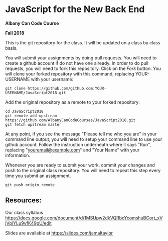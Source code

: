 # JavaScript for the New Back End

**Albany Can Code Course**

**Fall 2018**

This is the git repository for the class. It will be updated on a class by class basis.

You will submit your assignments by doing pull requests. You will need to create a github account if do not have one already. In order to do pull requests, you will need to fork this repository. Click on the _Fork_ button. You will clone your forked repository with this command, replacing YOUR-USERNAME with your username:

```shell
git clone https://github.com/github.com:YOUR-USERNAME/JavaScript2018.git
```

Add the original repository as a remote to your forked repository:

```shell
cd JavaScript2018
git remote add upstream https://github.com/AlbanyCanCodeCourses/JavaScript2018.git
git fetch upstream master
```

At any point, if you see the message "Please tell me who you are" in your command line output, you will need to setup your command line to use your github account. Follow the instruction underneath where it says "Run", replacing "youremail@example.com" and "Your Name" with your information.

Whenever you are ready to submit your work, commit your changes and push to the original class repository. You will need to repeat this step every time you submit an assignment.

```shell
git push origin remote
```

## Resources:

Our class syllabus https://docs.google.com/document/d/1MSUpw2dkVQRboYcomshuBCort_xVjVpiYLu9vfK49pU/edit

Slides are available at https://slides.com/jamaltaylor
